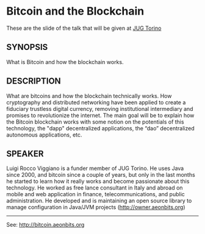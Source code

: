 Bitcoin and the Blockchain
==========================

These are the slide of the talk that will be given at [JUG Torino](http://www.jugtorino.it)

SYNOPSIS
--------

What is Bitcoin and how the blockchain works.


DESCRIPTION
-----------

What are bitcoins and how the blockchain technically works.
How cryptography and distributed networking have been applied to create a fiduciary trustless digital currency, removing
institutional intermediary and promises to revolutionize the internet.
The main goal will be to explain how the Bitcoin blockchain works with some notion on the potentials of this technology,
the "dapp" decentralized applications, the “dao” decentralized autonomous applications, etc. 

SPEAKER
-------

Luigi Rocco Viggiano is a funder member of JUG Torino. He uses Java since 2000, and bitcoin since a couple of years, but only
in the last months he started to learn how it really works and become passionate about this technology. 
He worked as free lance consultant in Italy and abroad on mobile and web application in finance, telecommunications, and
public administration. He developed and is maintaining an open source library to manage configuration in Java/JVM 
projects (http://owner.aeonbits.org)

----

See: http://bitcoin.aeonbits.org    
